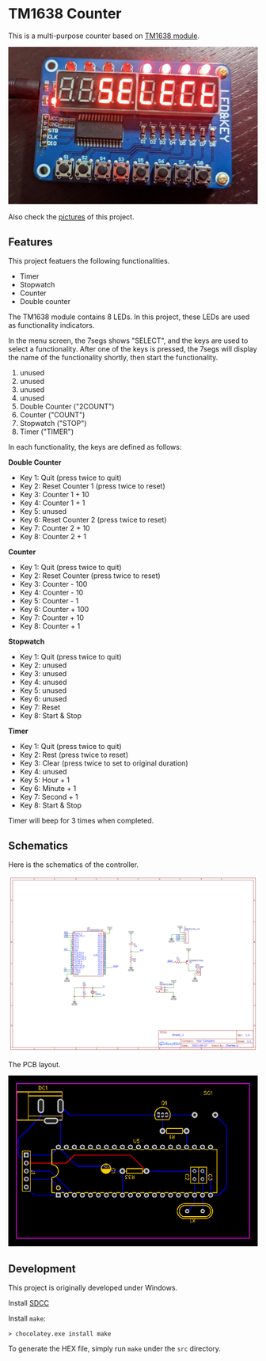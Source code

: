 TM1638 Counter
==============


This is a multi-purpose counter based on [TM1638 module](https://www.amazon.ca/8-Bit-Digital-Tube-TM1638-Module/dp/B00GNSO62Q).

![TM1638 LED Module](images/tm1638-counter-working.jpg)

Also check the [pictures](images/) of this project.

## Features

This project featuers the following functionalities.

* Timer
* Stopwatch
* Counter
* Double counter


The TM1638 module contains 8 LEDs. In this project, these LEDs are used as functionality indicators.

In the menu screen, the 7segs shows "SELECT", and the keys are used to select a functionality.
After one of the keys is pressed, the 7segs will display the name of the functionality shortly,
then start the functionality.

1. unused
2. unused
3. unused
4. unused
5. Double Counter ("2COUNT")
6. Counter ("COUNT")
7. Stopwatch ("STOP")
8. Timer ("TIMER")

In each functionality, the keys are defined as follows:

**Double Counter**

* Key 1: Quit (press twice to quit)
* Key 2: Reset Counter 1 (press twice to reset)
* Key 3: Counter 1 + 10
* Key 4: Counter 1 + 1
* Key 5: unused
* Key 6: Reset Counter 2 (press twice to reset)
* Key 7: Counter 2 + 10
* Key 8: Counter 2 + 1

**Counter**

* Key 1: Quit (press twice to quit)
* Key 2: Reset Counter (press twice to reset)
* Key 3: Counter - 100
* Key 4: Counter - 10
* Key 5: Counter - 1
* Key 6: Counter + 100
* Key 7: Counter + 10
* Key 8: Counter + 1

**Stopwatch**

* Key 1: Quit (press twice to quit)
* Key 2: unused
* Key 3: unused
* Key 4: unused
* Key 5: unused
* Key 6: unused
* Key 7: Reset
* Key 8: Start & Stop

**Timer**

* Key 1: Quit (press twice to quit)
* Key 2: Rest (press twice to reset)
* Key 3: Clear (press twice to set to original duration)
* Key 4: unused
* Key 5: Hour + 1
* Key 6: Minute + 1
* Key 7: Second + 1
* Key 8: Start & Stop

Timer will beep for 3 times when completed.


## Schematics

Here is the schematics of the controller.

![Schematic](schematic/schematic.png)

The PCB layout.

![Schematic](schematic/pcb.png)


## Development

This project is originally developed under Windows.

Install [SDCC](http://sdcc.sourceforge.net/)

Install `make`:

    > chocolatey.exe install make

To generate the HEX file, simply run `make` under the `src` directory.
